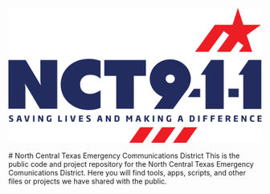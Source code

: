 <p align="center">
<picture>
  <source media="(prefers-color-scheme: dark)" srcset="https://raw.githubusercontent.com/nct911/.github/main/images/nct911Logo-White.png">
  <source media="(prefers-color-scheme: light)" srcset="https://raw.githubusercontent.com/nct911/.github/main/images/nct911Logo-Color.png">
  <img alt="North Central Texas Emergency Communications District Logo" src="https://raw.githubusercontent.com/nct911/.github/main/images/nct911Logo-Color.png">
</picture>
</p>
# North Central Texas Emergency Communications District
This is the public code and project repository for the North Central Texas Emergency Comunications District. Here you will find tools, apps, scripts, and other files or projects we have shared with the public.
